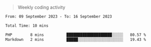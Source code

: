 > Weekly coding activity
<!--START_SECTION:waka-->

```txt
From: 09 September 2023 - To: 16 September 2023

Total Time: 10 mins

PHP        8 mins          ████████████████████░░░░░   80.57 %
Markdown   2 mins          █████░░░░░░░░░░░░░░░░░░░░   19.43 %
```

<!--END_SECTION:waka-->
